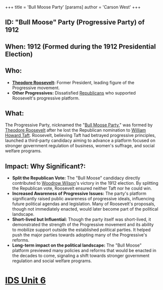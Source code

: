 +++
 title = 'Bull Moose Party'
[params]
	author = 'Carson West'
+++
## ID: "Bull Moose" Party (Progressive Party) of 1912

## When: 1912 (Formed during the 1912 Presidential Election)

## Who: 
* **[Theodore Roosevelt](./../theodore-roosevelt/):**  Former President, leading figure of the Progressive movement.  
* **Other Progressives:**  Dissatisfied [Republicans](./../republicans/) who supported Roosevelt's progressive platform.

## What: 
The Progressive Party, nicknamed the "[Bull Moose Party](./../bull-moose-party/)," was formed by [Theodore Roosevelt](./../theodore-roosevelt/) after he lost the Republican nomination to [William Howard Taft](./../william-howard-taft/).  Roosevelt, believing Taft had betrayed progressive principles, launched a third-party candidacy aiming to advance a platform focused on stronger government regulation of business, women's suffrage, and social welfare programs.  

## Impact: Why Significant?:
* **Split the Republican Vote:**  The "Bull Moose" candidacy directly contributed to [Woodrow Wilson](./../woodrow-wilson/)'s victory in the 1912 election.  By splitting the Republican vote, Roosevelt ensured neither Taft nor he could win.  
* **Increased Awareness of Progressive Issues:** The party's platform significantly raised public awareness of progressive ideals, influencing future political agendas and legislation.  Many of Roosevelt's proposals, though not immediately enacted, would later become part of the political landscape.
* **Short-lived but Influential:** Though the party itself was short-lived, it demonstrated the strength of the Progressive movement and its ability to mobilize support outside the established political parties. It helped push the major parties towards adopting many of the Progressive's reforms.
* **Long-term impact on the political landscape:** The "Bull Moose" platform previewed many policies and reforms that would be enacted in the decades to come, signaling a shift towards stronger government regulation and social welfare programs.

# [IDS Unit 6](./../ids-unit-6/)